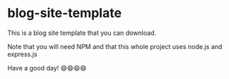 # blog-site-template
This is a blog site template that you can download.

Note that you will need NPM and that this whole project uses node.js and express.js 

Have a good day! 😄😄😄😄

